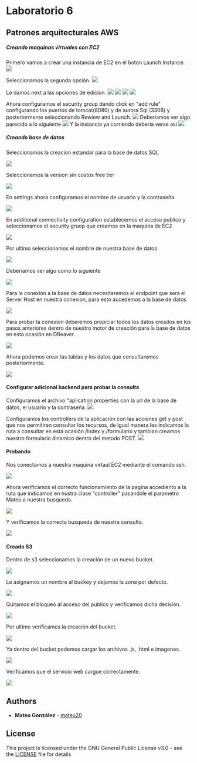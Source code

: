 # Laboratorio 6
## Patrones arquitecturales AWS

##### Creando maquinas virtuales con EC2
Primero vamos a crear una instancia de EC2 en el boton Launch Instance. 
![](/img/crearInstancia.PNG)

Seleccionamos la segunda opción.
![](/img/instanciaJava.PNG)

Le damos next a las opciones de edicion.
![](/img/primerNext.PNG)
![](/img/segundoNext.PNG)
![](/img/tercerNext.PNG)
![](/img/cuartoNext.PNG)

Ahora configuramos el security group dando click en "add rule" configurando
los puertos de tomcat(8080) y de aurora Sql (3306) y posteriormente seleccionando Rewiew and Launch.
![](/img/securityGroup.PNG)
Deberiamos ver algo parecido a lo siguiente
![](/img/securityGroup2.PNG)
Y la instancia ya corriendo deberia verse asi
![](/img/instanciaPrendidad.PNG)

##### Creando base de datos
Seleccionamos la creacion estandar para la base de datos SQL

![](/img/dbSQL.PNG)

Seleccionamos la version sin costos free tier

![](/img/freeTier.PNG)

En settings ahora configuramos el nombre de usuario y la contraseña

![](/img/dbSettings.PNG)

En additional connectivity configuration establecemos el acceso publico y seleccionamos el security gruop que creamos en la maquina de EC2

![](/img/additionalDB.PNG)

Por ultimo seleccionamos el nombre de nuestra base de datos

![](/img/dbName.PNG)

Deberiamos ver algo como lo siguiente 

![](/img/dbVerificacion.PNG)

Para la conexión a la base de datos necesitaremos el endpoint que sera el Server Host en nuestra conexion, para esto accedemos a la base de datos 

![](/img/dbEndpoint.PNG)

Para probar la conexion deberemos propiciar todos los datos creados en los pasos anteriores dentro de nuestro motor de creación para la base de datos en esta ocasión en DBeaver. 

![](/img/dbConexion.PNG)

Ahora podemos crear las tablas y los datos que consultaremos posteriormente.

![](/img/dbpoblar.PNG)

#### Configurar adicional backend para probar la consulta

Configuramos el archivo "aplication properties con la url de la base de datos, el usuario y la contraseña.
![](/img/properties.PNG)

Configuramos los controllers de la aplicación con las acciones get y post que nos permitiran consultar los recursos, de igual manera les indicamos la ruta a consultar en esta ocasión /index y /formulario y tambian creamos nuestro formulario dinamico dentro del metodo POST.
![](/img/controladores.PNG)

#### Probando

Nos conectamos a nuestra maquina virtaul EC2 mediante el comando ssh.

![](/img/sshEC2.PNG)

Ahora verificamos el correcto funcionamiento de la pagina accediento a la ruta que indicamos en nustra clase "controller" pasandole el parametro Mateo a nuestra busqueda.

![](/img/pruebaFormulario.PNG)

Y verificamos la correcta busqueda de nuestra consulta.

![](/img/jsonPrueba.PNG)

#### Creado S3

Dentro de s3 seleccionamos la creación de un nuevo bucket.

![](/img/crearS3.PNG)

Le asignamos un nombre al buckey y dejamos la zona por defecto.

![](/img/nombreBucket.PNG)

Quitamos el bloqueo al acceso del publico y verificamos dicha decisión.

![](/img/seguridadBucket.PNG)

Por ultimo verificamos la creación del bucket.

![](/img/crearBucket.PNG)

Ya dentro del bucket podemos cargar los archivos .js, .html e imagenes.

![](/img/cargarBucket.PNG)

Verificamos que el servicio web cargue correctamente.

![](/img/prruebaBucket.PNG)

## Authors

* **Mateo González**  - [mateu20](https://github.com/mateu20)

## License

This project is licensed under the GNU General Public License v3.0 - see the [LICENSE](LICENSE) file for details

